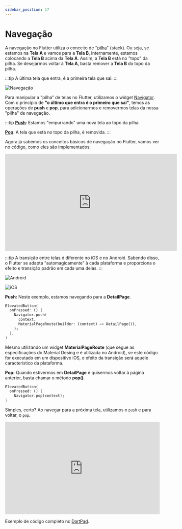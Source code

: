 ```yaml
---
sidebar_position: 17
---
```


# Navegação

A navegação no Flutter utiliza o conceito de "[pilha](https://pt.wikipedia.org/wiki/Pilha\_\(inform%C3%A1tica\))" (stack). Ou seja, se estamos na **Tela A** e vamos para a **Tela B**, internamente, estamos colocando a **Tela B** acima da **Tela A**. Assim, a **Tela B** está no "topo" da pilha. Se desejarmos voltar à **Tela A**, basta remover a **Tela B** do topo da pilha.

:::tip
A última tela que entra, é a primeira tela que sai.
:::

![Navegação](/img/navegacao.png)

Para manipular a "pilha" de telas no Flutter, utilizamos o widget [Navigator](https://api.flutter.dev/flutter/widgets/Navigator-class.html). Com o princípio de  **"o último que entra é o primeiro que sai"**, temos as operações de **push** e **pop**, para adicionarmos e removermos telas da nossa "pilha" de navegação.

:::tip
[**Push**](https://api.flutter.dev/flutter/widgets/Navigator/push.html): Estamos "empurrando" uma nova tela ao topo da pilha.

[**Pop**](https://api.flutter.dev/flutter/widgets/Navigator/pop.html): A tela que está no topo da pilha, é removida.
:::

Agora já sabemos os conceitos básicos de navegação no Flutter, vamos ver no código, como eles são implementados:

<div class="video-container">
<iframe width="560" height="315" src="https://www.youtube.com/embed/IFS7DWnE3-s" title="YouTube video player" frameborder="0" allow="accelerometer; autoplay; clipboard-write; encrypted-media; gyroscope; picture-in-picture" allowfullscreen></iframe>
</div>

:::tip
A transição entre telas é diferente no iOS e no Android. Sabendo disso, o Flutter se adapta "automagicamente" à cada plataforma e proporciona o efeito e transição padrão em cada uma delas.
:::

![Android](/img/navigation-android.gif)

![iOS](/img/navigation-ios.gif)



**Push:** Neste exemplo, estamos navegando para a **DetailPage**.

```dart
ElevatedButton(
  onPressed: () {
    Navigator.push(
      context,
      MaterialPageRoute(builder: (context) => DetailPage()),
    );
  },
)
```

Mesmo utilizando um widget **MaterialPageRoute** (que segue as especificações do Material Desing e é utilizada no Android), se este código for executado em um dispositivo iOS, o efeito da transição será aquele característico da plataforma.

**Pop:** Quando estivermos em **DetailPage** e quisermos voltar à página anterior, basta chamar o método **pop()**.

```dart
ElevatedButton(
  onPressed: () {
    Navigator.pop(context);
}
```

Simples, certo? Ao navegar para a próxima tela, utilizamos o `push` e para voltar, o `pop`.

<iframe height="300" width="100%;" scrolling="no" title="Navegacao" src="https://codepen.io/rubensdemelo/embed/wvPdZmo?default-tab=html%2Cresult" frameborder="no" loading="lazy" allowtransparency="true" allowfullscreen="true">
  See the Pen <a href="https://codepen.io/rubensdemelo/pen/wvPdZmo">
  Navegacao</a> by rubensdemelo (<a href="https://codepen.io/rubensdemelo">@rubensdemelo</a>)
  on <a href="https://codepen.io">CodePen</a>.
</iframe>

Exemplo de código completo no [DartPad](https://dartpad.dev/?id=ce72becd4fbd8a40dbeb819c31321c3e).